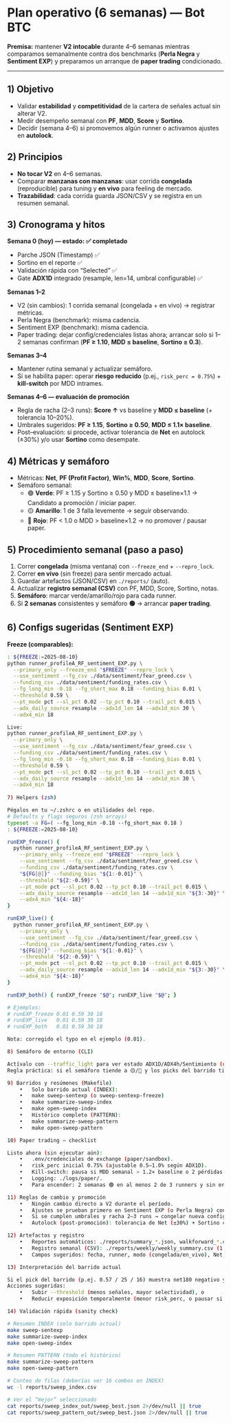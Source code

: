 # Plan operativo (6 semanas) — Bot BTC

**Premisa:** mantener **V2 intocable** durante 4–6 semanas mientras comparamos semanalmente contra dos benchmarks (**Perla Negra** y **Sentiment EXP**) y preparamos un arranque de **paper trading** condicionado.

---

## 1) Objetivo

- Validar **estabilidad** y **competitividad** de la cartera de señales actual sin alterar V2.
- Medir desempeño semanal con **PF**, **MDD**, **Score** y **Sortino**.
- Decidir (semana 4–6) si promovemos algún runner o activamos ajustes en **autolock**.

## 2) Principios

- **No tocar V2** en 4–6 semanas.
- Comparar **manzanas con manzanas**: usar corrida **congelada** (reproducible) para tuning y **en vivo** para feeling de mercado.
- **Trazabilidad**: cada corrida guarda JSON/CSV y se registra en un resumen semanal.

## 3) Cronograma y hitos

**Semana 0 (hoy) — estado: ✅ completado**
- Parche JSON (Timestamp) ✅  
- Sortino en el reporte ✅  
- Validación rápida con “Selected” ✅  
- Gate **ADX1D** integrado (resample, len=14, umbral configurable) ✅

**Semanas 1–2**
- V2 (sin cambios): 1 corrida semanal (congelada + en vivo) → registrar métricas.
- Perla Negra (benchmark): misma cadencia.
- Sentiment EXP (benchmark): misma cadencia.
- Paper trading: dejar config/credenciales listas ahora; arrancar solo si 1–2 semanas confirman (**PF ≥ 1.10**, **MDD ≤ baseline**, **Sortino ≥ 0.3**).

**Semanas 3–4**
- Mantener rutina semanal y actualizar semáforo.
- Si se habilita paper: operar **riesgo reducido** (p.ej., `risk_perc = 0.75%`) + **kill-switch** por MDD intrames.

**Semanas 4–6 — evaluación de promoción**
- Regla de racha (2–3 runs): **Score ↑** vs baseline y **MDD ≤ baseline** (+ tolerancia 10–20%).
- Umbrales sugeridos: **PF ≥ 1.15**, **Sortino ≥ 0.50**, **MDD ≤ 1.1× baseline**.
- Post–evaluación: si procede, activar tolerancia de **Net** en autolock (±30%) y/o usar **Sortino** como desempate.

## 4) Métricas y semáforo

- Métricas: **Net**, **PF (Profit Factor)**, **Win%**, **MDD**, **Score**, **Sortino**.
- Semáforo semanal:
  - 🟢 **Verde**: PF ≥ 1.15 y Sortino ≥ 0.50 y MDD ≤ baseline×1.1 → Candidato a promoción / iniciar paper.
  - 🟡 **Amarillo**: 1 de 3 falla levemente → seguir observando.
  - 🔴 **Rojo**: PF < 1.0 o MDD > baseline×1.2 → no promover / pausar paper.

## 5) Procedimiento semanal (paso a paso)

1. Correr **congelada** (misma ventana) con `--freeze_end` + `--repro_lock`.  
2. Correr **en vivo** (sin freeze) para sentir mercado actual.  
3. Guardar artefactos (JSON/CSV) en `./reports/` (auto).  
4. Actualizar **registro semanal (CSV)** con PF, MDD, Score, Sortino, notas.  
5. **Semáforo**: marcar verde/amarillo/rojo para cada runner.  
6. Si **2 semanas** consistentes y semáforo **🟢** → arrancar **paper trading**.

## 6) Configs sugeridas (Sentiment EXP)

**Freeze (comparables):**
```bash
: ${FREEZE:=2025-08-10}
python runner_profileA_RF_sentiment_EXP.py \
  --primary_only --freeze_end "$FREEZE" --repro_lock \
  --use_sentiment --fg_csv ./data/sentiment/fear_greed.csv \
  --funding_csv ./data/sentiment/funding_rates.csv \
  --fg_long_min -0.18 --fg_short_max 0.18 --funding_bias 0.01 \
  --threshold 0.59 \
  --pt_mode pct --sl_pct 0.02 --tp_pct 0.10 --trail_pct 0.015 \
  --adx_daily_source resample --adx1d_len 14 --adx1d_min 30 \
  --adx4_min 18

Live:
python runner_profileA_RF_sentiment_EXP.py \
  --primary_only \
  --use_sentiment --fg_csv ./data/sentiment/fear_greed.csv \
  --funding_csv ./data/sentiment/funding_rates.csv \
  --fg_long_min -0.18 --fg_short_max 0.18 --funding_bias 0.01 \
  --threshold 0.59 \
  --pt_mode pct --sl_pct 0.02 --tp_pct 0.10 --trail_pct 0.015 \
  --adx_daily_source resample --adx1d_len 14 --adx1d_min 30 \
  --adx4_min 18
  
7) Helpers (zsh)

Pégalos en tu ~/.zshrc o en utilidades del repo.
# Defaults y flags seguros (zsh arrays)
typeset -a FG=( --fg_long_min -0.18 --fg_short_max 0.18 )
: ${FREEZE:=2025-08-10}

runEXP_freeze() {
  python runner_profileA_RF_sentiment_EXP.py \
    --primary_only --freeze_end "$FREEZE" --repro_lock \
    --use_sentiment --fg_csv ./data/sentiment/fear_greed.csv \
    --funding_csv ./data/sentiment/funding_rates.csv \
    "${FG[@]}" --funding_bias "${1:-0.01}" \
    --threshold "${2:-0.59}" \
    --pt_mode pct --sl_pct 0.02 --tp_pct 0.10 --trail_pct 0.015 \
    --adx_daily_source resample --adx1d_len 14 --adx1d_min "${3:-30}" \
    --adx4_min "${4:-18}"
}

runEXP_live() {
  python runner_profileA_RF_sentiment_EXP.py \
    --primary_only \
    --use_sentiment --fg_csv ./data/sentiment/fear_greed.csv \
    --funding_csv ./data/sentiment/funding_rates.csv \
    "${FG[@]}" --funding_bias "${1:-0.01}" \
    --threshold "${2:-0.59}" \
    --pt_mode pct --sl_pct 0.02 --tp_pct 0.10 --trail_pct 0.015 \
    --adx_daily_source resample --adx1d_len 14 --adx1d_min "${3:-30}" \
    --adx4_min "${4:-18}"
}

runEXP_both() { runEXP_freeze "$@"; runEXP_live "$@"; }

# Ejemplos:
# runEXP_freeze 0.01 0.59 30 18
# runEXP_live   0.01 0.59 30 18
# runEXP_both   0.01 0.59 30 18

Nota: corregido el typo en el ejemplo (0.01).

8) Semáforo de entorno (CLI)

Actívalo con --traffic_light para ver estado ADX1D/ADX4h/Sentimiento (último valor y % últimos 30 días).
Regla práctica: si el semáforo tiende a 🟡/🔴 y los picks del barrido tienen net180 ≤ 0 o holdout flojo, reduce exposición o sube --threshold.

9) Barridos y resúmenes (Makefile)
	•	Solo barrido actual (INDEX):
	•	make sweep-sentexp (o sweep-sentexp-freeze)
	•	make summarize-sweep-index
	•	make open-sweep-index
	•	Histórico completo (PATTERN):
	•	make summarize-sweep-pattern
	•	make open-sweep-pattern

10) Paper trading — checklist

Listo ahora (sin ejecutar aún):
	•	.env/credenciales de exchange (paper/sandbox).
	•	risk_perc inicial 0.75% (ajustable 0.5–1.0% según ADX1D).
	•	Kill-switch: pausa si MDD semanal > 1.2× baseline o 2 pérdidas seguidas con PF < 0.8.
	•	Logging: ./logs/paper/.
	•	Para encender: 2 semanas 🟢 en al menos 2 de 3 runners y sin errores de datos.

11) Reglas de cambio y promoción
	•	Ningún cambio directo a V2 durante el período.
	•	Ajustes se prueban primero en Sentiment EXP (o Perla Negra) con corrida congelada.
	•	Si se cumplen umbrales y racha 2–3 runs → congelar nueva config como V2.1.
	•	Autolock (post-promoción): tolerancia de Net (±30%) + Sortino como desempate si PF≈.

12) Artefactos y registro
	•	Reportes automáticos: ./reports/summary_*.json, walkforward_*.csv, competitiveness_*.json.
	•	Registro semanal (CSV): ./reports/weekly/weekly_summary.csv (1 fila por runner/semana).
	•	Campos sugeridos: fecha, runner, modo (congelada/en_vivo), Net, PF, Win%, MDD, Score, Sortino, ADX1D_min, notas, semáforo.

13) Interpretación del barrido actual

Si el pick del barrido (p.ej. 0.57 / 25 / 16) muestra net180 negativo y holdout flojo, el entorno no es favorable.
Acciones sugeridas:
	•	Subir --threshold (menos señales, mayor selectividad), o
	•	Reducir exposición temporalmente (menor risk_perc, o pausar si semáforo 🔴).

14) Validación rápida (sanity check)

# Resumen INDEX (solo barrido actual)
make sweep-sentexp
make summarize-sweep-index
make open-sweep-index

# Resumen PATTERN (todo el histórico)
make summarize-sweep-pattern
make open-sweep-pattern

# Conteo de filas (deberías ver 16 combos en INDEX)
wc -l reports/sweep_index.csv

# Ver el “mejor” seleccionado
cat reports/sweep_index_out/sweep_best.json 2>/dev/null || true
cat reports/sweep_pattern_out/sweep_best.json 2>/dev/null || true

